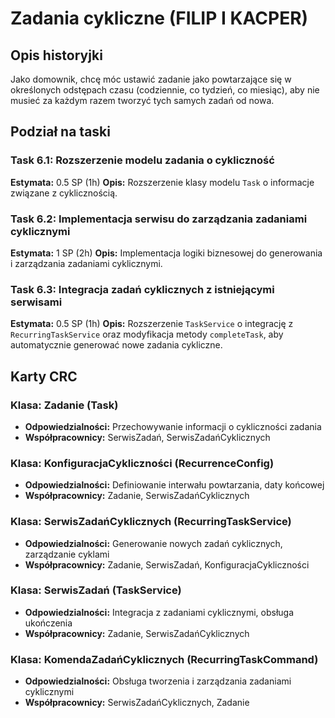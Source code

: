 # Zadania cykliczne (FILIP I KACPER)

## Opis historyjki

Jako domownik, chcę móc ustawić zadanie jako powtarzające się w określonych odstępach czasu (codziennie, co tydzień, co miesiąc), aby nie musieć za każdym razem tworzyć tych samych zadań od nowa.

## Podział na taski

### Task 6.1: Rozszerzenie modelu zadania o cykliczność

**Estymata:** 0.5 SP (1h)
**Opis:** Rozszerzenie klasy modelu `Task` o informacje związane z cyklicznością.

### Task 6.2: Implementacja serwisu do zarządzania zadaniami cyklicznymi

**Estymata:** 1 SP (2h)
**Opis:** Implementacja logiki biznesowej do generowania i zarządzania zadaniami cyklicznymi.

### Task 6.3: Integracja zadań cyklicznych z istniejącymi serwisami

**Estymata:** 0.5 SP (1h)
**Opis:** Rozszerzenie `TaskService` o integrację z `RecurringTaskService` oraz modyfikacja metody `completeTask`, aby automatycznie generować nowe zadania cykliczne.

## Karty CRC

### Klasa: Zadanie (Task)

- **Odpowiedzialności:** Przechowywanie informacji o cykliczności zadania
- **Współpracownicy:** SerwisZadań, SerwisZadańCyklicznych

### Klasa: KonfiguracjaCykliczności (RecurrenceConfig)

- **Odpowiedzialności:** Definiowanie interwału powtarzania, daty końcowej
- **Współpracownicy:** Zadanie, SerwisZadańCyklicznych

### Klasa: SerwisZadańCyklicznych (RecurringTaskService)

- **Odpowiedzialności:** Generowanie nowych zadań cyklicznych, zarządzanie cyklami
- **Współpracownicy:** Zadanie, SerwisZadań, KonfiguracjaCykliczności

### Klasa: SerwisZadań (TaskService)

- **Odpowiedzialności:** Integracja z zadaniami cyklicznymi, obsługa ukończenia
- **Współpracownicy:** Zadanie, SerwisZadańCyklicznych

### Klasa: KomendaZadańCyklicznych (RecurringTaskCommand)

- **Odpowiedzialności:** Obsługa tworzenia i zarządzania zadaniami cyklicznymi
- **Współpracownicy:** SerwisZadańCyklicznych, Zadanie
